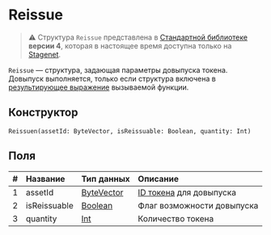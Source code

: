 # Reissue

> :warning: Структура `Reissue` представлена в [Стандартной библиотеке](/ru/ride/script/standard-library) **версии 4**, которая в настоящее время доступна только на [Stagenet](/ru/blockchain/blockchain-network/stage-network).

`Reissue` — cтруктура, задающая параметры довыпуска токена. Довыпуск выполняется, только если структура включена в [результирующее выражение](/ru/ride/functions/callable-function#резуnьтат-выпоnнения-вызываемой-функции-2) вызываемой функции.

## Конструктор

```ride
Reissuen(assetId: ByteVector, isReissuable: Boolean, quantity: Int)
```

## Поля

| # | Название | Тип данных | Описание |
| :--- | :--- | :--- | :--- |
| 1 | assetId | [ByteVector](/ru/ride/data-types/byte-vector) | [ID токена](/ru/blockchain/token/token-id) для довыпуска |
| 2 | isReissuable | [Boolean](/ru/ride/data-types/boolean) | Флаг возможности довыпуска |
| 3 | quantity | [Int](/ru/ride/data-types/int) | Количество токена |
